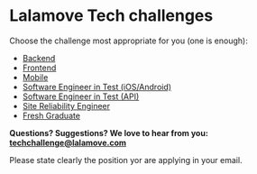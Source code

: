 # Lalamove Tech challenges

Choose the challenge most appropriate for you (one is enough):

- [Backend](backend.md)
- [Frontend](frontend.md)
- [Mobile](mobile.md)
- [Software Engineer in Test (iOS/Android)](set_mobile.md)
- [Software Engineer in Test (API)](set_api.md)
- [Site Reliability Engineer](sre.md)
- [Fresh Graduate](freshgrad.md)

**Questions? Suggestions? We love to hear from you: <techchallenge@lalamove.com>**

Please state clearly the position yor are applying in your email.
